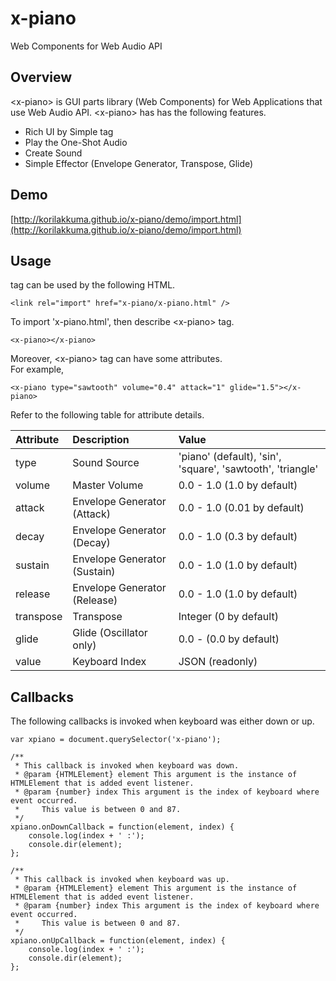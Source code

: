 x-piano
=========
  
Web Components for Web Audio API
  
## Overview
  
&lt;x-piano&gt; is GUI parts library (Web Components) for Web Applications that use Web Audio API.
&lt;x-piano&gt; has has the following features.
  
* Rich UI by Simple tag
* Play the One-Shot Audio
* Create Sound
* Simple Effector (Envelope Generator, Transpose, Glide)
  
## Demo
  
[http://korilakkuma.github.io/x-piano/demo/import.html](http://korilakkuma.github.io/x-piano/demo/import.html)
  
## Usage
  
<x-piano> tag can be used by the following HTML.
  
    <link rel="import" href="x-piano/x-piano.html" />
  
To import 'x-piano.html', then describe &lt;x-piano&gt; tag.
  
    <x-piano></x-piano>
  
Moreover, &lt;x-piano&gt; tag can have some attributes.  
For example,
  
    <x-piano type="sawtooth" volume="0.4" attack="1" glide="1.5"></x-piano>
  
Refer to the following table for attribute details.
  
|  Attribute | Description                  | Value                                                      |
|:-----------|:-----------------------------|:-----------------------------------------------------------|
| type       | Sound Source                 | 'piano' (default), 'sin', 'square', 'sawtooth', 'triangle' |
| volume     | Master Volume                | 0.0 - 1.0 (1.0  by default)                                |
| attack     | Envelope Generator (Attack)  | 0.0 - 1.0 (0.01 by default)                                |
| decay      | Envelope Generator (Decay)   | 0.0 - 1.0 (0.3  by default)                                |
| sustain    | Envelope Generator (Sustain) | 0.0 - 1.0 (1.0  by default)                                |
| release    | Envelope Generator (Release) | 0.0 - 1.0 (1.0  by default)                                |
| transpose  | Transpose                    | Integer   (0    by default)                                |
| glide      | Glide (Oscillator only)      | 0.0 -     (0.0  by default)                                |
| value      | Keyboard Index               | JSON (readonly)                                            |
  
## Callbacks
  
The following callbacks is invoked when keyboard was either down or up.
  
    var xpiano = document.querySelector('x-piano');

    /**
     * This callback is invoked when keyboard was down.
     * @param {HTMLElement} element This argument is the instance of HTMLElement that is added event listener.
     * @param {number} index This argument is the index of keyboard where event occurred.
     *     This value is between 0 and 87.
     */
    xpiano.onDownCallback = function(element, index) {
        console.log(index + ' :');
        console.dir(element);
    };

    /**
     * This callback is invoked when keyboard was up.
     * @param {HTMLElement} element This argument is the instance of HTMLElement that is added event listener.
     * @param {number} index This argument is the index of keyboard where event occurred.
     *     This value is between 0 and 87.
     */
    xpiano.onUpCallback = function(element, index) {
        console.log(index + ' :');
        console.dir(element);
    };
  